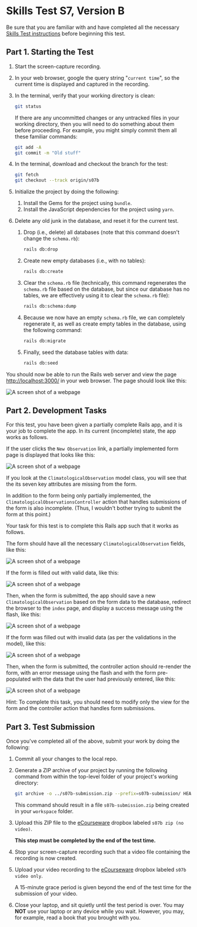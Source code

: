# Skills Test S7, Version B

Be sure that you are familiar with and have completed all the necessary [Skills Test instructions](https://memphis-cs.github.io/comp-4081/skills-test-instructions/) before beginning this test.

## Part 1. Starting the Test

1. Start the screen-capture recording.

1. In your web browser, google the query string "`current time`", so the current time is displayed and captured in the recording.

1. In the terminal, verify that your working directory is clean:

    ```bash
    git status
    ```

    If there are any uncommitted changes or any untracked files in your working directory, then you will need to do something about them before proceeding. For example, you might simply commit them all these familiar commands:

    ```bash
    git add -A
    git commit -m "Old stuff"
    ```

1. In the terminal, download and checkout the branch for the test:

    ```bash
    git fetch
    git checkout --track origin/s07b
    ```

1. Initialize the project by doing the following:
   1. Install the Gems for the project using `bundle`.
   1. Install the JavaScript dependencies for the project using `yarn`.

1. Delete any old junk in the database, and reset it for the current test.

    1. Drop (i.e., delete) all databases (note that this command doesn't change the `schema.rb`):

        ```bash
        rails db:drop
        ```

    1. Create new empty databases (i.e., with no tables):

        ```bash
        rails db:create
        ```

    1. Clear the `schema.rb` file (technically, this command regenerates the `schema.rb` file based on the database, but since our database has no tables, we are effectively using it to clear the `schema.rb` file):

        ```bash
        rails db:schema:dump
        ```

    1. Because we now have an empty `schema.rb` file, we can completely regenerate it, as well as create empty tables in the database, using the following command:

        ```bash
        rails db:migrate
        ```

    1. Finally, seed the database tables with data:

        ```bash
        rails db:seed
        ```

You should now be able to run the Rails web server and view the page <http://localhost:3000/> in your web browser. The page should look like this:

![A screen shot of a webpage](./s07b_fig01.png)

## Part 2. Development Tasks

For this test, you have been given a partially complete Rails app, and it is your job to complete the app. In its current (incomplete) state, the app works as follows.

If the user clicks the `New Observation` link, a partially implemented form page is displayed that looks like this:

![A screen shot of a webpage](./s07b_fig02.png)

If you look at the `ClimatologicalObservation` model class, you will see that the its seven key attributes are missing from the form.

In addition to the form being only partially implemented, the `ClimatologicalObservationsController` action that handles submissions of the form is also incomplete. (Thus, I wouldn't bother trying to submit the form at this point.)

Your task for this test is to complete this Rails app such that it works as follows.

The form should have all the necessary `ClimatologicalObservation` fields, like this:

![A screen shot of a webpage](./s07b_fig03.png)

If the form is filled out with valid data, like this:

![A screen shot of a webpage](./s07b_fig04.png)

Then, when the form is submitted, the app should save a new `ClimatologicalObservation` based on the form data to the database, redirect the browser to the `index` page, and display a success message using the flash, like this:

![A screen shot of a webpage](./s07b_fig05.png)

If the form was filled out with invalid data (as per the validations in the model), like this:

![A screen shot of a webpage](./s07b_fig06.png)

Then, when the form is submitted, the controller action should re-render the form, with an error message using the flash and with the form pre-populated with the data that the user had previously entered, like this:

![A screen shot of a webpage](./s07b_fig07.png)

Hint: To complete this task, you should need to modify only the view for the form and the controller action that handles form submissions.

## Part 3. Test Submission

Once you've completed all of the above, submit your work by doing the following:

1. Commit all your changes to the local repo.

1. Generate a ZIP archive of your project by running the following command from within the top-level folder of your project's working directory:

    ```bash
    git archive -o ../s07b-submission.zip --prefix=s07b-submission/ HEAD
    ```

    This command should result in a file `s07b-submission.zip` being created in your `workspace` folder.

1. Upload this ZIP file to the [eCourseware](https://elearn.memphis.edu/) dropbox labeled `s07b zip (no video)`.

    **This step must be completed by the end of the test time.**

1. Stop your screen-capture recording such that a video file containing the recording is now created.

1. Upload your video recording to the [eCourseware](https://elearn.memphis.edu/) dropbox labeled `s07b video only`.

    A 15-minute grace period is given beyond the end of the test time for the submission of your video.

1. Close your laptop, and sit quietly until the test period is over. You may **NOT** use your laptop or any device while you wait. However, you may, for example, read a book that you brought with you.
